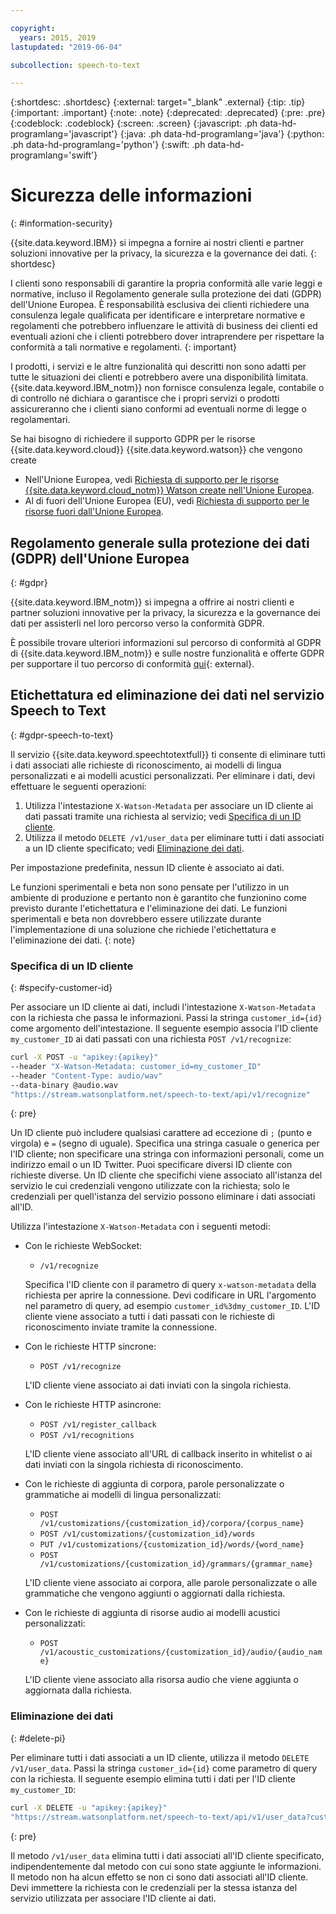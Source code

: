 ```yaml
---

copyright:
  years: 2015, 2019
lastupdated: "2019-06-04"

subcollection: speech-to-text

---
```


{:shortdesc: .shortdesc}
{:external: target="_blank" .external}
{:tip: .tip}
{:important: .important}
{:note: .note}
{:deprecated: .deprecated}
{:pre: .pre}
{:codeblock: .codeblock}
{:screen: .screen}
{:javascript: .ph data-hd-programlang='javascript'}
{:java: .ph data-hd-programlang='java'}
{:python: .ph data-hd-programlang='python'}
{:swift: .ph data-hd-programlang='swift'}

# Sicurezza delle informazioni
{: #information-security}

{{site.data.keyword.IBM}} si impegna a fornire ai nostri clienti e partner soluzioni innovative per la privacy, la sicurezza e la governance dei dati.
{: shortdesc}

I clienti sono responsabili di garantire la propria conformità alle varie leggi e normative, incluso il Regolamento generale sulla protezione dei dati (GDPR) dell'Unione Europea. È responsabilità esclusiva dei clienti richiedere una consulenza legale qualificata per identificare e interpretare normative e regolamenti che potrebbero influenzare le attività di business dei clienti ed eventuali azioni che i clienti potrebbero dover intraprendere per rispettare la conformità a tali normative e regolamenti.
{: important}

I prodotti, i servizi e le altre funzionalità qui descritti non sono adatti per tutte le situazioni dei clienti e potrebbero avere una disponibilità limitata. {{site.data.keyword.IBM_notm}} non fornisce consulenza legale, contabile o di controllo né dichiara o garantisce che i propri servizi o prodotti assicureranno che i clienti siano conformi ad eventuali norme di legge o regolamentari.

Se hai bisogno di richiedere il supporto GDPR per le risorse {{site.data.keyword.cloud}} {{site.data.keyword.watson}} che vengono create

-   Nell'Unione Europea, vedi [Richiesta di supporto per le risorse {{site.data.keyword.cloud_notm}} Watson create nell'Unione Europea](/docs/services/watson?topic=watson-gdpr-sar#request-EU).
-   Al di fuori dell'Unione Europea (EU), vedi [Richiesta di supporto per le risorse fuori dall'Unione Europea](/docs/services/watson?topic=watson-gdpr-sar#request-non-EU).

## Regolamento generale sulla protezione dei dati (GDPR) dell'Unione Europea
{: #gdpr}

{{site.data.keyword.IBM_notm}} si impegna a offrire ai nostri clienti e partner soluzioni innovative per la privacy, la sicurezza e la governance dei dati per assisterli nel loro percorso verso la conformità GDPR.

È possibile trovare ulteriori informazioni sul percorso di conformità al GDPR di {{site.data.keyword.IBM_notm}} e sulle nostre funzionalità e offerte GDPR per supportare il tuo percorso di conformità [qui](http://www.ibm.com/gdpr){: external}.

## Etichettatura ed eliminazione dei dati nel servizio Speech to Text
{: #gdpr-speech-to-text}

Il servizio {{site.data.keyword.speechtotextfull}} ti consente di eliminare tutti i dati associati alle richieste di riconoscimento, ai modelli di lingua personalizzati e ai modelli acustici personalizzati. Per eliminare i dati, devi effettuare le seguenti operazioni:

1.  Utilizza l'intestazione `X-Watson-Metadata` per associare un ID cliente ai dati passati tramite una richiesta al servizio; vedi [Specifica di un ID cliente](#specify-customer-id).
1.  Utilizza il metodo `DELETE /v1/user_data` per eliminare tutti i dati associati a un ID cliente specificato; vedi [Eliminazione dei dati](#delete-pi).

Per impostazione predefinita, nessun ID cliente è associato ai dati.

Le funzioni sperimentali e beta non sono pensate per l'utilizzo in un ambiente di produzione e pertanto non è garantito che funzionino come previsto durante l'etichettatura e l'eliminazione dei dati. Le funzioni sperimentali e beta non dovrebbero essere utilizzate durante l'implementazione di una soluzione che richiede l'etichettatura e l'eliminazione dei dati.
{: note}

### Specifica di un ID cliente
{: #specify-customer-id}

Per associare un ID cliente ai dati, includi l'intestazione `X-Watson-Metadata` con la richiesta che passa le informazioni. Passi la stringa `customer_id={id}` come argomento dell'intestazione. Il seguente esempio associa l'ID cliente `my_customer_ID` ai dati passati con una richiesta `POST /v1/recognize`:

```bash
curl -X POST -u "apikey:{apikey}"
--header "X-Watson-Metadata: customer_id=my_customer_ID"
--header "Content-Type: audio/wav"
--data-binary @audio.wav
"https://stream.watsonplatform.net/speech-to-text/api/v1/recognize"
```
{: pre}

Un ID cliente può includere qualsiasi carattere ad eccezione di `;` (punto e virgola) e `=` (segno di uguale). Specifica una stringa casuale o generica per l'ID cliente; non specificare una stringa con informazioni personali, come un indirizzo email o un ID Twitter. Puoi specificare diversi ID cliente con richieste diverse. Un ID cliente che specifichi viene associato all'istanza del servizio le cui credenziali vengono utilizzate con la richiesta; solo le credenziali per quell'istanza del servizio possono eliminare i dati associati all'ID.

Utilizza l'intestazione `X-Watson-Metadata` con i seguenti metodi:

-   Con le richieste WebSocket:
    -   `/v1/recognize`

    Specifica l'ID cliente con il parametro di query `x-watson-metadata` della richiesta per aprire la connessione. Devi codificare in URL l'argomento nel parametro di query, ad esempio `customer_id%3dmy_customer_ID`. L'ID cliente viene associato a tutti i dati passati con le richieste di riconoscimento inviate tramite la connessione.
-   Con le richieste HTTP sincrone:
    -   `POST /v1/recognize`

    L'ID cliente viene associato ai dati inviati con la singola richiesta.
-   Con le richieste HTTP asincrone:
    -   `POST /v1/register_callback`
    -   `POST /v1/recognitions`

    L'ID cliente viene associato all'URL di callback inserito in whitelist o ai dati inviati con la singola richiesta di riconoscimento.
-   Con le richieste di aggiunta di corpora, parole personalizzate o grammatiche ai modelli di lingua personalizzati:
    -   `POST /v1/customizations/{customization_id}/corpora/{corpus_name}`
    -   `POST /v1/customizations/{customization_id}/words`
    -   `PUT /v1/customizations/{customization_id}/words/{word_name}`
    -   `POST /v1/customizations/{customization_id}/grammars/{grammar_name}`

    L'ID cliente viene associato ai corpora, alle parole personalizzate o alle grammatiche che vengono aggiunti o aggiornati dalla richiesta.
-   Con le richieste di aggiunta di risorse audio ai modelli acustici personalizzati:
    -   `POST /v1/acoustic_customizations/{customization_id}/audio/{audio_name}`

    L'ID cliente viene associato alla risorsa audio che viene aggiunta o aggiornata dalla richiesta.

### Eliminazione dei dati
{: #delete-pi}

Per eliminare tutti i dati associati a un ID cliente, utilizza il metodo `DELETE /v1/user_data`. Passi la stringa `customer_id={id}` come parametro di query con la richiesta. Il seguente esempio elimina tutti i dati per l'ID cliente `my_customer_ID`:

```bash
curl -X DELETE -u "apikey:{apikey}"
"https://stream.watsonplatform.net/speech-to-text/api/v1/user_data?customer_id=my_customer_ID"
```
{: pre}

Il metodo `/v1/user_data` elimina tutti i dati associati all'ID cliente specificato, indipendentemente dal metodo con cui sono state aggiunte le informazioni. Il metodo non ha alcun effetto se non ci sono dati associati all'ID cliente. Devi immettere la richiesta con le credenziali per la stessa istanza del servizio utilizzata per associare l'ID cliente ai dati.
